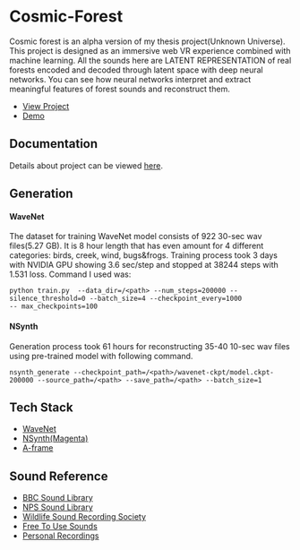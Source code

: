 # Cosmic-Forest
Cosmic forest is an alpha version of my thesis project(Unknown Universe). This project is designed as an immersive web VR experience combined with machine learning. All the sounds here are LATENT REPRESENTATION of real forests encoded and decoded through latent space with deep neural networks. You can see how neural networks interpret and extract meaningful features of forest sounds and reconstruct them. 

* [View Project](https://cosmicforest.parkjoohyun.com/) <br>
* [Demo](https://vimeo.com/307056674)

## Documentation
Details about project can be viewed [here](https://www.parkjoohyun.com/Cosmic-Forest.html).

## Generation
#### WaveNet <br> 
The dataset for training WaveNet model consists of 922 30-sec wav files(5.27 GB). It is 8 hour length that has even amount for 4 different categories: birds, creek, wind, bugs&frogs. Training process took 3 days with NVIDIA GPU showing 3.6 sec/step and stopped at 38244 steps with 1.531 loss. Command I used was:

```
python train.py  --data_dir=/<path> --num_steps=200000 --silence_threshold=0 --batch_size=4 --checkpoint_every=1000 
-- max_checkpoints=100 
```

#### NSynth <br>
Generation process took 61 hours for reconstructing 35-40 10-sec wav files using pre-trained model with following command. 

```
nsynth_generate --checkpoint_path=/<path>/wavenet-ckpt/model.ckpt-200000 --source_path=/<path> --save_path=/<path> --batch_size=1 
```

## Tech Stack
* [WaveNet](https://github.com/ibab/tensorflow-wavenet)
* [NSynth(Magenta)](https://github.com/tensorflow/magenta/tree/master/magenta/models/nsynth)
* [A-frame](https://aframe.io/)

## Sound Reference
* [BBC Sound Library](http://bbcsfx.acropolis.org.uk/)
* [NPS Sound Library](https://www.nps.gov/romo/learn/photosmultimedia/soundlibrary.htm)
* [Wildlife Sound Recording Society](https://www.wildlife-sound.org/sounds-of-nature/radio-wsrs)
* [Free To Use Sounds](https://freetousesounds.com/complete-library/)
* [Personal Recordings](https://recordingsofnature.wordpress.com/)
